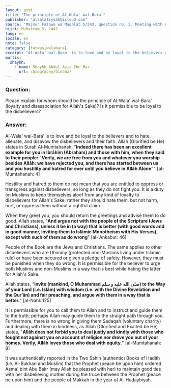 ```yaml
---
layout: post
title: "The principle of Al-Wala' wal-Bara'"
publisher: "alsalafiyyah@icloud.com"
source: "Majmu' Fatawa wa Maqalat 5/243, question no. 5. Meeting with His Eminence in His office at the General Presidency on 28/10/1410 A.H"
hijri: Muharram 5, 1442
lang: en
locale: en
note: false
category: [fatwas,walabara]
excerpt: "Al-Wala' wal-Bara' is to love and be loyal to the believers and to hate the disbelievers and their faith. Hostility and hatred to them do not mean that you are entitled to oppress or transgress against disbelievers, so long as they do not fight you."
muftis:
  shaykh: 
    - name: Shaykh Abdul-Aziz Ibn Baz
      url: /biography/binbaz/
---
```


### Question: 

Please explain for whom should be the principle of Al-Wala' wal-Bara' (loyalty and disassociation for Allah's Sake)? Is it permissible to be loyal to the disbelievers?

### Answer:

Al-Wala' wal-Bara' is to love and be loyal to the believers and to hate, alienate, and disavow the disbelievers and their faith. Allah (Glorified be He) states in Surah Al-Mumtahanah, "**Indeed there has been an excellent example for you in Ibrâhîm (Abraham) and those with him, when they said to their people: "Verily, we are free from you and whatever you worship besides Allâh: we have rejected you, and there has started between us and you hostility and hatred for ever until you believe in Allâh Alone"**" [al-Mumtahanah: 4]

Hostility and hatred to them do not mean that you are entitled to oppress or transgress against disbelievers, so long as they do not fight you. It is a duty on Muslims to keep themselves aloof from any kind of loyalty to disbelievers for Allah's Sake; rather they should hate them, but not harm, hurt, or oppress them without a rightful claim.

When they greet you, you should return the greetings and advise them to do good. Allah states, "**And argue not with the people of the Scripture (Jews and Christians), unless it be in (a way) that is better (with good words and in good manner, inviting them to Islâmic Monotheism with His Verses), except with such of them as do wrong**" [al-'Ankabut: 46] 

People of the Book are the Jews and Christians. The same applies to other disbelievers who are Dhimmy (protected non-Muslims living under Islamic rule) or have been secured or given a pledge of safety. However, they must be punished when they do wrong. It is permissible for the believer to urge both Muslims and non-Muslims in a way that is best while hating the latter for Allah's Sake. 

Allah states, "**Invite (mankind, O Muhammad صلى الله عليه و سلم) to the Way of your Lord (i.e. Islâm) with wisdom (i.e. with the Divine Revelation and the Qur’ân) and fair preaching, and argue with them in a way that is better.**" [al-Nahl: 125]

It is permissible for you to call them to Allah and to instruct and guide them to the truth; perhaps Allah may guide them to the straight path through you. Furthermore, there is no wrong in giving them Sadaqah (voluntary charity) and dealing with them in kindness, as Allah (Glorified and Exalted be He) states, "**Allâh does not forbid you to deal justly and kindly with those who fought not against you on account of religion nor drove you out of your homes. Verily, Allâh loves those who deal with equity.**" [al-Mumtahanah: 8]

It was authentically reported in the Two Sahih (authentic) Books of Hadith (i.e. Al-Bukhari and Muslim) that the Prophet (peace be upon him) ordered Asma' bint Abu Bakr (may Allah be pleased with her) to maintain good ties with her disbelieving mother during the truce between the Prophet (peace be upon him) and the people of Makkah in the year of Al-Hudaybiyah. 

